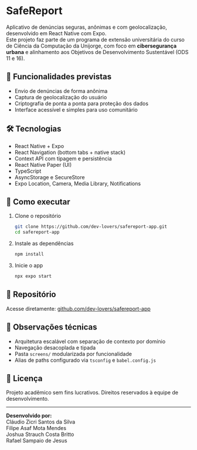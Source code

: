 # SafeReport

Aplicativo de denúncias seguras, anônimas e com geolocalização, desenvolvido em React Native com Expo.  
Este projeto faz parte de um programa de extensão universitária do curso de Ciência da Computação da Unijorge, com foco em **cibersegurança urbana** e alinhamento aos Objetivos de Desenvolvimento Sustentável (ODS 11 e 16).

## 📱 Funcionalidades previstas

- Envio de denúncias de forma anônima
- Captura de geolocalização do usuário
- Criptografia de ponta a ponta para proteção dos dados
- Interface acessível e simples para uso comunitário

## 🛠️ Tecnologias

- React Native + Expo
- React Navigation (bottom tabs + native stack)
- Context API com tipagem e persistência
- React Native Paper (UI)
- TypeScript
- AsyncStorage e SecureStore
- Expo Location, Camera, Media Library, Notifications

## 🚀 Como executar

1. Clone o repositório

   ```bash
   git clone https://github.com/dev-lovers/safereport-app.git
   cd safereport-app
   ```

2. Instale as dependências

   ```bash
   npm install
   ```

3. Inicie o app
   ```bash
   npx expo start
   ```

## 🔗 Repositório

Acesse diretamente: [github.com/dev-lovers/safereport-app](https://github.com/dev-lovers/safereport-app)

## 🧠 Observações técnicas

- Arquitetura escalável com separação de contexto por domínio
- Navegação desacoplada e tipada
- Pasta `screens/` modularizada por funcionalidade
- Alias de paths configurado via `tsconfig` e `babel.config.js`

## 📄 Licença

Projeto acadêmico sem fins lucrativos. Direitos reservados à equipe de desenvolvimento.

---

**Desenvolvido por:**  
Cláudio Zicri Santos da Silva  
Filipe Asaf Mota Mendes  
Joshua Strauch Costa Britto  
Rafael Sampaio de Jesus
